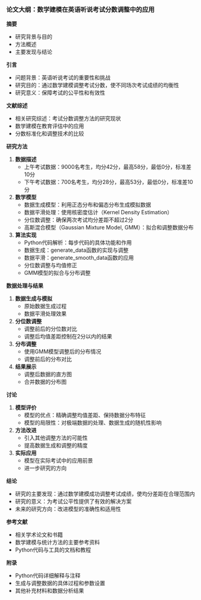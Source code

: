 ### 论文大纲：数学建模在英语听说考试分数调整中的应用

**摘要**
- 研究背景与目的
- 方法概述
- 主要发现与结论

**引言**
- 问题背景：英语听说考试的重要性和挑战
- 研究目的：通过数学建模调整考试分数，使不同场次考试成绩的均衡性
- 研究意义：保障考试的公平性和有效性

**文献综述**
- 相关研究综述：考试分数调整方法的研究现状
- 数学建模在教育评估中的应用
- 分数标准化和调整技术的比较

**研究方法**
1. **数据描述**
   - 上午考试数据：9000名考生，均分42分，最高58分，最低0分，标准差10分
   - 下午考试数据：700名考生，均分28分，最高53分，最低0分，标准差10分
2. **数学模型**
   - 数据生成模型：利用正态分布和偏态分布生成模拟数据
   - 数据平滑处理：使用核密度估计（Kernel Density Estimation）
   - 分位数调整：确保两次考试均分差距不超过2分
   - 高斯混合模型（Gaussian Mixture Model, GMM）：拟合和调整数据分布
3. **算法实现**
   - Python代码解析：每步代码的具体功能和作用
   - 数据生成：generate_data函数的实现与调整
   - 数据平滑：generate_smooth_data函数的应用
   - 分位数调整与均值修正
   - GMM模型的拟合与分布调整

**数据处理与结果**
1. **数据生成与模拟**
   - 原始数据生成过程
   - 数据平滑处理效果
2. **分位数调整**
   - 调整前后的分位数对比
   - 调整后均值差距控制在2分以内的结果
3. **分布调整**
   - 使用GMM模型调整后的分布情况
   - 调整前后的分布对比
4. **结果展示**
   - 调整后数据的直方图
   - 合并数据的分布图

**讨论**
1. **模型评价**
   - 模型的优点：精确调整均值差距、保持数据分布特征
   - 模型的局限性：对极端数据的处理、数据生成的随机性影响
2. **方法改进**
   - 引入其他调整方法的可能性
   - 提高数据生成和调整的精度
3. **实际应用**
   - 模型在实际考试中的应用前景
   - 进一步研究的方向

**结论**
- 研究的主要发现：通过数学建模成功调整考试成绩，使均分差距在合理范围内
- 研究的意义：为考试公平性提供了有效的解决方案
- 未来的研究方向：改进模型的准确性和适用性

**参考文献**
- 相关学术论文和书籍
- 数学建模与统计方法的主要参考资料
- Python代码与工具的文档和教程

**附录**
- Python代码详细解释与注释
- 生成与调整数据的具体过程和参数设置
- 其他补充材料和数据分析结果
